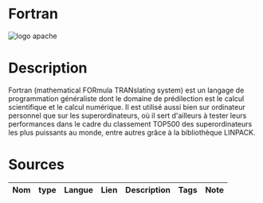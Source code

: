 # Fortran

![logo apache](https://www.google.com/url?sa=i&url=https%3A%2F%2Ffr.m.wikipedia.org%2Fwiki%2FFichier%3AApache_Software_Foundation_Logo_%25282016%2529.svg&psig=AOvVaw3t_TdipsQPKTR7Hbm-fwe3&ust=1702732904490000&source=images&cd=vfe&opi=89978449&ved=0CBEQjRxqFwoTCLD03cHEkYMDFQAAAAAdAAAAABAD)

# Description

Fortran (mathematical FORmula TRANslating system) est un langage de programmation généraliste dont le domaine de prédilection est le calcul scientifique et le calcul numérique. Il est utilisé aussi bien sur ordinateur personnel que sur les superordinateurs, où il sert d'ailleurs à tester leurs performances dans le cadre du classement TOP500 des superordinateurs les plus puissants au monde, entre autres grâce à la bibliothèque LINPACK. 

# Sources

|Nom|type|Langue|Lien|Description|Tags|Note|
|---|---|---|---|---|---|---|